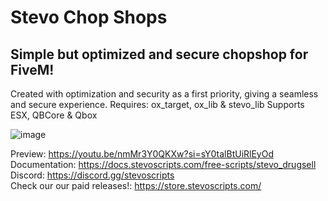 # Stevo Chop Shops
## Simple but optimized and secure chopshop for FiveM! 

Created with optimization and security as a first priority, giving a seamless and secure experience.
Requires: ox_target, ox_lib & stevo_lib
Supports ESX, QBCore & Qbox

![image](https://github.com/user-attachments/assets/49e559dd-9916-4844-b28e-5a0ab9e2f58a)


Preview: https://youtu.be/nmMr3Y0QKXw?si=sY0talBtUiRlEyOd
<br>
Documentation: https://docs.stevoscripts.com/free-scripts/stevo_drugsell
<br>
Discord: https://discord.gg/stevoscripts
<br>
Check our our paid releases!: https://store.stevoscripts.com/
